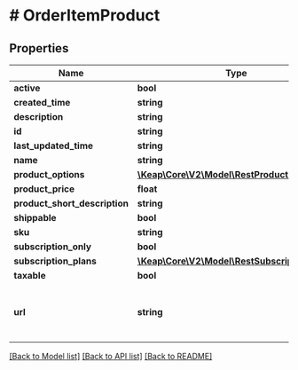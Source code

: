 # # OrderItemProduct

## Properties

Name | Type | Description | Notes
------------ | ------------- | ------------- | -------------
**active** | **bool** |  | [optional]
**created_time** | **string** |  | [optional]
**description** | **string** |  | [optional]
**id** | **string** |  | [optional]
**last_updated_time** | **string** |  | [optional]
**name** | **string** |  | [optional]
**product_options** | [**\Keap\Core\V2\Model\RestProductOption[]**](RestProductOption.md) |  | [optional]
**product_price** | **float** |  | [optional]
**product_short_description** | **string** |  | [optional]
**shippable** | **bool** |  | [optional]
**sku** | **string** |  | [optional]
**subscription_only** | **bool** |  | [optional]
**subscription_plans** | [**\Keap\Core\V2\Model\RestSubscriptionPlan[]**](RestSubscriptionPlan.md) |  | [optional]
**taxable** | **bool** |  | [optional]
**url** | **string** | The url is the permalink to the resource | [optional]

[[Back to Model list]](../../README.md#models) [[Back to API list]](../../README.md#endpoints) [[Back to README]](../../README.md)
